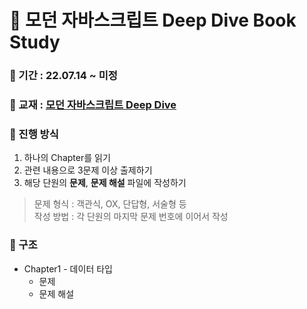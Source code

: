 # 📖 모던 자바스크립트 Deep Dive Book Study

### 📅 기간 : 22.07.14 ~ 미정

### 📔 교재 : [모던 자바스크립트 Deep Dive]([http://www.yes24.com/Product/Goods/78586788](http://www.yes24.com/Product/Goods/92742567))

### 📌 진행 방식
1. 하나의 Chapter를 읽기
2. 관련 내용으로 3문제 이상 출제하기
3. 해당 단원의 **문제**, **문제 해설** 파일에 작성하기

>문제 형식 : 객관식, OX, 단답형, 서술형 등   
>작성 방법 : 각 단원의 마지막 문제 번호에 이어서 작성

### 📂 구조
- Chapter1 - 데이터 타입
   - 문제
   - 문제 해설
